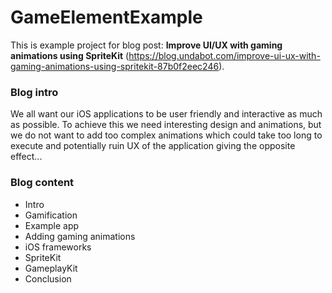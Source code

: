 # GameElementExample
This is example project for blog post: **Improve UI/UX with gaming animations using SpriteKit** (https://blog.undabot.com/improve-ui-ux-with-gaming-animations-using-spritekit-87b0f2eec246).

### Blog intro
We all want our iOS applications to be user friendly and interactive as much as possible. To achieve this we need interesting design and animations, but we do not want to add too complex animations which could take too long to execute and potentially ruin UX of the application giving the opposite effect...

### Blog content
* Intro 
* Gamification
* Example app
* Adding gaming animations
* iOS frameworks
* SpriteKit
* GameplayKit
* Conclusion
